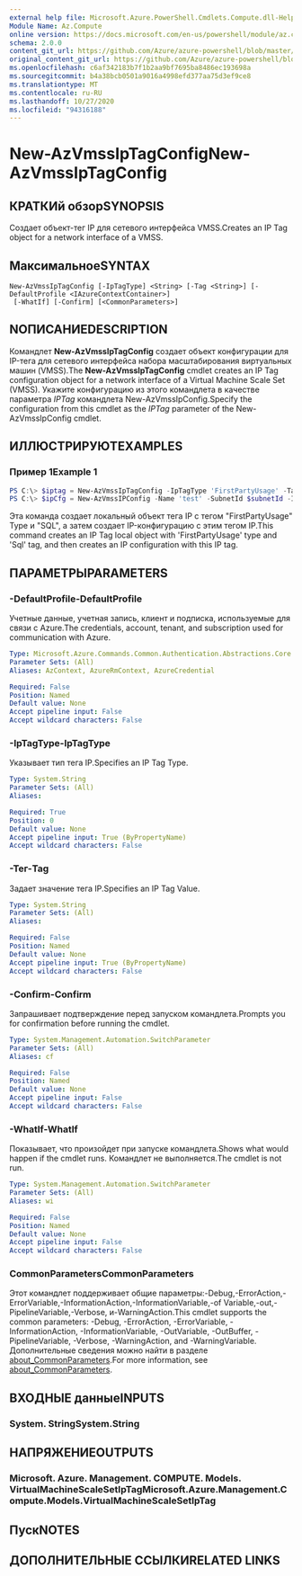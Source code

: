```yaml
---
external help file: Microsoft.Azure.PowerShell.Cmdlets.Compute.dll-Help.xml
Module Name: Az.Compute
online version: https://docs.microsoft.com/en-us/powershell/module/az.compute/new-azvmssiptagconfig
schema: 2.0.0
content_git_url: https://github.com/Azure/azure-powershell/blob/master/src/Compute/Compute/help/New-AzVmssIpTagConfig.md
original_content_git_url: https://github.com/Azure/azure-powershell/blob/master/src/Compute/Compute/help/New-AzVmssIpTagConfig.md
ms.openlocfilehash: c6af342183b7f1b2aa9bf7695ba8486ec193698a
ms.sourcegitcommit: b4a38bcb0501a9016a4998efd377aa75d3ef9ce8
ms.translationtype: MT
ms.contentlocale: ru-RU
ms.lasthandoff: 10/27/2020
ms.locfileid: "94316188"
---
```

# <span data-ttu-id="1520e-101">New-AzVmssIpTagConfig</span><span class="sxs-lookup"><span data-stu-id="1520e-101">New-AzVmssIpTagConfig</span></span>

## <span data-ttu-id="1520e-102">КРАТКИй обзор</span><span class="sxs-lookup"><span data-stu-id="1520e-102">SYNOPSIS</span></span>
<span data-ttu-id="1520e-103">Создает объект-тег IP для сетевого интерфейса VMSS.</span><span class="sxs-lookup"><span data-stu-id="1520e-103">Creates an IP Tag object for a network interface of a VMSS.</span></span>

## <span data-ttu-id="1520e-104">Максимальное</span><span class="sxs-lookup"><span data-stu-id="1520e-104">SYNTAX</span></span>

```
New-AzVmssIpTagConfig [-IpTagType] <String> [-Tag <String>] [-DefaultProfile <IAzureContextContainer>]
 [-WhatIf] [-Confirm] [<CommonParameters>]
```

## <span data-ttu-id="1520e-105">NОПИСАНИЕ</span><span class="sxs-lookup"><span data-stu-id="1520e-105">DESCRIPTION</span></span>
<span data-ttu-id="1520e-106">Командлет **New-AzVmssIpTagConfig** создает объект конфигурации для IP-тега для сетевого интерфейса набора масштабирования виртуальных машин (VMSS).</span><span class="sxs-lookup"><span data-stu-id="1520e-106">The **New-AzVmssIpTagConfig** cmdlet creates an IP Tag configuration object for a network interface of a Virtual Machine Scale Set (VMSS).</span></span>
<span data-ttu-id="1520e-107">Укажите конфигурацию из этого командлета в качестве параметра *IPTag* командлета New-AzVmssIpConfig.</span><span class="sxs-lookup"><span data-stu-id="1520e-107">Specify the configuration from this cmdlet as the *IPTag* parameter of the New-AzVmssIpConfig cmdlet.</span></span>

## <span data-ttu-id="1520e-108">ИЛЛЮСТРИРУЮТ</span><span class="sxs-lookup"><span data-stu-id="1520e-108">EXAMPLES</span></span>

### <span data-ttu-id="1520e-109">Пример 1</span><span class="sxs-lookup"><span data-stu-id="1520e-109">Example 1</span></span>
```powershell
PS C:\> $iptag = New-AzVmssIpTagConfig -IpTagType 'FirstPartyUsage' -Tag 'Sql'
PS C:\> $ipCfg = New-AzVmssIPConfig -Name 'test' -SubnetId $subnetId -IpTag $ipTag;
```

<span data-ttu-id="1520e-110">Эта команда создает локальный объект тега IP с тегом "FirstPartyUsage" Type и "SQL", а затем создает IP-конфигурацию с этим тегом IP.</span><span class="sxs-lookup"><span data-stu-id="1520e-110">This command creates an IP Tag local object with 'FirstPartyUsage' type and 'Sql' tag, and then creates an IP configuration with this IP tag.</span></span>

## <span data-ttu-id="1520e-111">ПАРАМЕТРЫ</span><span class="sxs-lookup"><span data-stu-id="1520e-111">PARAMETERS</span></span>

### <span data-ttu-id="1520e-112">-DefaultProfile</span><span class="sxs-lookup"><span data-stu-id="1520e-112">-DefaultProfile</span></span>
<span data-ttu-id="1520e-113">Учетные данные, учетная запись, клиент и подписка, используемые для связи с Azure.</span><span class="sxs-lookup"><span data-stu-id="1520e-113">The credentials, account, tenant, and subscription used for communication with Azure.</span></span>

```yaml
Type: Microsoft.Azure.Commands.Common.Authentication.Abstractions.Core.IAzureContextContainer
Parameter Sets: (All)
Aliases: AzContext, AzureRmContext, AzureCredential

Required: False
Position: Named
Default value: None
Accept pipeline input: False
Accept wildcard characters: False
```

### <span data-ttu-id="1520e-114">-IpTagType</span><span class="sxs-lookup"><span data-stu-id="1520e-114">-IpTagType</span></span>
<span data-ttu-id="1520e-115">Указывает тип тега IP.</span><span class="sxs-lookup"><span data-stu-id="1520e-115">Specifies an IP Tag Type.</span></span>

```yaml
Type: System.String
Parameter Sets: (All)
Aliases:

Required: True
Position: 0
Default value: None
Accept pipeline input: True (ByPropertyName)
Accept wildcard characters: False
```

### <span data-ttu-id="1520e-116">-Тег</span><span class="sxs-lookup"><span data-stu-id="1520e-116">-Tag</span></span>
<span data-ttu-id="1520e-117">Задает значение тега IP.</span><span class="sxs-lookup"><span data-stu-id="1520e-117">Specifies an IP Tag Value.</span></span>

```yaml
Type: System.String
Parameter Sets: (All)
Aliases:

Required: False
Position: Named
Default value: None
Accept pipeline input: True (ByPropertyName)
Accept wildcard characters: False
```

### <span data-ttu-id="1520e-118">-Confirm</span><span class="sxs-lookup"><span data-stu-id="1520e-118">-Confirm</span></span>
<span data-ttu-id="1520e-119">Запрашивает подтверждение перед запуском командлета.</span><span class="sxs-lookup"><span data-stu-id="1520e-119">Prompts you for confirmation before running the cmdlet.</span></span>

```yaml
Type: System.Management.Automation.SwitchParameter
Parameter Sets: (All)
Aliases: cf

Required: False
Position: Named
Default value: None
Accept pipeline input: False
Accept wildcard characters: False
```

### <span data-ttu-id="1520e-120">-WhatIf</span><span class="sxs-lookup"><span data-stu-id="1520e-120">-WhatIf</span></span>
<span data-ttu-id="1520e-121">Показывает, что произойдет при запуске командлета.</span><span class="sxs-lookup"><span data-stu-id="1520e-121">Shows what would happen if the cmdlet runs.</span></span> <span data-ttu-id="1520e-122">Командлет не выполняется.</span><span class="sxs-lookup"><span data-stu-id="1520e-122">The cmdlet is not run.</span></span>

```yaml
Type: System.Management.Automation.SwitchParameter
Parameter Sets: (All)
Aliases: wi

Required: False
Position: Named
Default value: None
Accept pipeline input: False
Accept wildcard characters: False
```

### <span data-ttu-id="1520e-123">CommonParameters</span><span class="sxs-lookup"><span data-stu-id="1520e-123">CommonParameters</span></span>
<span data-ttu-id="1520e-124">Этот командлет поддерживает общие параметры:-Debug,-ErrorAction,-ErrorVariable,-InformationAction,-InformationVariable,-of Variable,-out,-PipelineVariable,-Verbose, и-WarningAction.</span><span class="sxs-lookup"><span data-stu-id="1520e-124">This cmdlet supports the common parameters: -Debug, -ErrorAction, -ErrorVariable, -InformationAction, -InformationVariable, -OutVariable, -OutBuffer, -PipelineVariable, -Verbose, -WarningAction, and -WarningVariable.</span></span> <span data-ttu-id="1520e-125">Дополнительные сведения можно найти в разделе [about_CommonParameters](http://go.microsoft.com/fwlink/?LinkID=113216).</span><span class="sxs-lookup"><span data-stu-id="1520e-125">For more information, see [about_CommonParameters](http://go.microsoft.com/fwlink/?LinkID=113216).</span></span>

## <span data-ttu-id="1520e-126">ВХОДНЫЕ данные</span><span class="sxs-lookup"><span data-stu-id="1520e-126">INPUTS</span></span>

### <span data-ttu-id="1520e-127">System. String</span><span class="sxs-lookup"><span data-stu-id="1520e-127">System.String</span></span>

## <span data-ttu-id="1520e-128">НАПРЯЖЕНИЕ</span><span class="sxs-lookup"><span data-stu-id="1520e-128">OUTPUTS</span></span>

### <span data-ttu-id="1520e-129">Microsoft. Azure. Management. COMPUTE. Models. VirtualMachineScaleSetIpTag</span><span class="sxs-lookup"><span data-stu-id="1520e-129">Microsoft.Azure.Management.Compute.Models.VirtualMachineScaleSetIpTag</span></span>

## <span data-ttu-id="1520e-130">Пуск</span><span class="sxs-lookup"><span data-stu-id="1520e-130">NOTES</span></span>

## <span data-ttu-id="1520e-131">ДОПОЛНИТЕЛЬНЫЕ ССЫЛКИ</span><span class="sxs-lookup"><span data-stu-id="1520e-131">RELATED LINKS</span></span>
